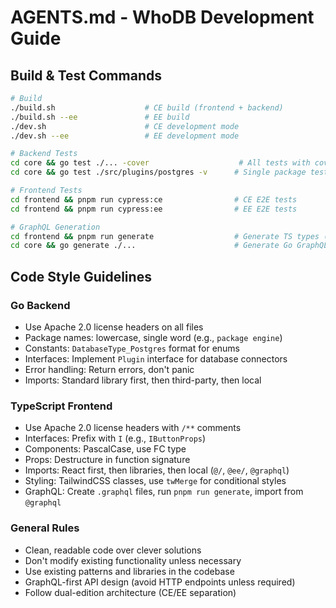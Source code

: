 # AGENTS.md - WhoDB Development Guide

## Build & Test Commands
```bash
# Build
./build.sh                    # CE build (frontend + backend)
./build.sh --ee               # EE build
./dev.sh                      # CE development mode
./dev.sh --ee                 # EE development mode

# Backend Tests
cd core && go test ./... -cover                    # All tests with coverage
cd core && go test ./src/plugins/postgres -v      # Single package test

# Frontend Tests  
cd frontend && pnpm run cypress:ce                # CE E2E tests
cd frontend && pnpm run cypress:ee                # EE E2E tests

# GraphQL Generation
cd frontend && pnpm run generate                  # Generate TS types (backend must be running)
cd core && go generate ./...                      # Generate Go GraphQL code
```

## Code Style Guidelines

### Go Backend
- Use Apache 2.0 license headers on all files
- Package names: lowercase, single word (e.g., `package engine`)
- Constants: `DatabaseType_Postgres` format for enums
- Interfaces: Implement `Plugin` interface for database connectors
- Error handling: Return errors, don't panic
- Imports: Standard library first, then third-party, then local

### TypeScript Frontend  
- Use Apache 2.0 license headers with `/**` comments
- Interfaces: Prefix with `I` (e.g., `IButtonProps`)
- Components: PascalCase, use FC type
- Props: Destructure in function signature
- Imports: React first, then libraries, then local (`@/`, `@ee/`, `@graphql`)
- Styling: TailwindCSS classes, use `twMerge` for conditional styles
- GraphQL: Create `.graphql` files, run `pnpm run generate`, import from `@graphql`

### General Rules
- Clean, readable code over clever solutions
- Don't modify existing functionality unless necessary  
- Use existing patterns and libraries in the codebase
- GraphQL-first API design (avoid HTTP endpoints unless required)
- Follow dual-edition architecture (CE/EE separation)